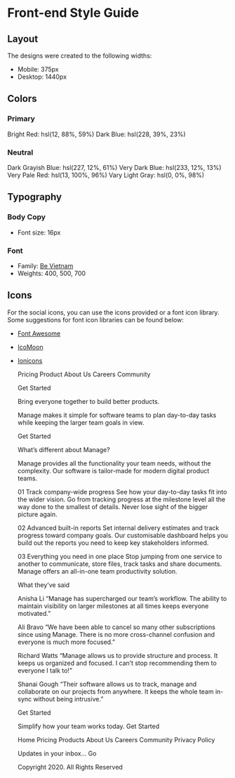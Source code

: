 # Front-end Style Guide

## Layout

The designs were created to the following widths:

- Mobile: 375px
- Desktop: 1440px

## Colors

### Primary

Bright Red: hsl(12, 88%, 59%)
Dark Blue: hsl(228, 39%, 23%)

### Neutral

Dark Grayish Blue: hsl(227, 12%, 61%)
Very Dark Blue: hsl(233, 12%, 13%)
Very Pale Red: hsl(13, 100%, 96%)
Vary Light Gray: hsl(0, 0%, 98%)

## Typography

### Body Copy

- Font size: 16px

### Font

- Family: [Be Vietnam](https://fonts.google.com/specimen/Be+Vietnam)
- Weights: 400, 500, 700

## Icons

For the social icons, you can use the icons provided or a font icon library. Some suggestions for font icon libraries can be found below:

- [Font Awesome](https://fontawesome.com)
- [IcoMoon](https://icomoon.io)
- [Ionicons](https://ionicons.com)

  Pricing
  Product
  About Us
  Careers
  Community

  Get Started

  Bring everyone together to build better products.

  Manage makes it simple for software teams to plan day-to-day
  tasks while keeping the larger team goals in view.

  Get Started

  What’s different about Manage?

  Manage provides all the functionality your team needs, without
  the complexity. Our software is tailor-made for modern digital
  product teams.

  01
  Track company-wide progress
  See how your day-to-day tasks fit into the wider vision. Go from
  tracking progress at the milestone level all the way done to the
  smallest of details. Never lose sight of the bigger picture again.

  02
  Advanced built-in reports
  Set internal delivery estimates and track progress toward company
  goals. Our customisable dashboard helps you build out the reports
  you need to keep key stakeholders informed.

  03
  Everything you need in one place
  Stop jumping from one service to another to communicate, store files,
  track tasks and share documents. Manage offers an all-in-one team
  productivity solution.

  What they’ve said

  Anisha Li
  “Manage has supercharged our team’s workflow. The ability to maintain
  visibility on larger milestones at all times keeps everyone motivated.”

  Ali Bravo
  “We have been able to cancel so many other subscriptions since using
  Manage. There is no more cross-channel confusion and everyone is much
  more focused.”

  Richard Watts
  “Manage allows us to provide structure and process. It keeps us organized
  and focused. I can’t stop recommending them to everyone I talk to!”

  Shanai Gough
  “Their software allows us to track, manage and collaborate on our projects
  from anywhere. It keeps the whole team in-sync without being intrusive.”

  Get Started

  Simplify how your team works today.
  Get Started

  Home
  Pricing
  Products
  About Us
  Careers
  Community
  Privacy Policy

  Updates in your inbox…
  Go

  Copyright 2020. All Rights Reserved
